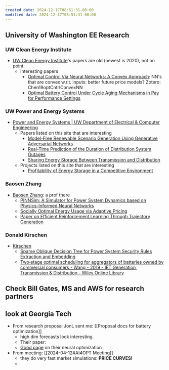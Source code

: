 ```yaml
---
created date: 2024-12-17T08:51:31-08:00
modified date: 2024-12-17T08:51:31-08:00
---
```

## University of Washington EE Research

### UW Clean Energy Institute
- [UW Clean Energy Institute](https://www.cei.washington.edu/research/energy-systems/)'s papers are old (newest is 2020), not on point.
	- interesting papers
		- [Optimal Control Via Neural Networks: A Convex Approach](https://arxiv.org/abs/1805.11835): NN's that are convex w.r.t. inputs: better future price models?  Zotero: Chen19optCntrlConvexNN
		- [Optimal Battery Control Under Cycle Aging Mechanisms in Pay for Performance Settings](https://ieeexplore.ieee.org/abstract/document/8449100)
### UW Power and Energy Systems
- [Power and Energy Systems | UW Department of Electrical & Computer Engineering](https://www.ece.uw.edu/researcharea/power-and-energy/)
	- Papers listed on this site that are interesting
		- [Model-Free Renewable Scenario Generation Using Generative Adversarial Networks](https://arxiv.org/abs/1707.09676)
		- [Real-Time Prediction of the Duration of Distribution System Outages](https://arxiv.org/abs/1804.01189)
		- [Sharing Energy Storage Between Transmission and Distribution](https://arxiv.org/abs/1901.02977)
	- Projects listed on this site that are interesting
		- [Profitability of Energy Storage in a Competitive Environment](https://www.ece.uw.edu/projects/profitability-of-energy-storage-in-a-competitive-environment/)
### Baosen Zhang
- [Baosen Zhang](https://zhangbaosen.github.io/): a prof there
	- [PINNSim: A Simulator for Power System Dynamics based on Physics-Informed Neural Networks](https://arxiv.org/abs/2303.10256)
	- [Socially Optimal Energy Usage via Adaptive Pricing](https://arxiv.org/abs/2310.13254)
	- [Paper on Efficient Reinforcement Learning Through Trajectory Generation](https://zhangbaosen.github.io/blog/2023/01/L4DC_trajectory)
### Donald Kirschen
- [Kirschen](https://people.ece.uw.edu/kirschen/index.html)
	- [Sparse Oblique Decision Tree for Power System Security Rules Extraction and Embedding](https://arxiv.org/abs/2004.09579)
	- [Two‐stage optimal scheduling for aggregators of batteries owned by commercial consumers - Wang - 2019 - IET Generation, Transmission & Distribution - Wiley Online Library](https://ietresearch.onlinelibrary.wiley.com/doi/10.1049/iet-gtd.2018.5606)


## Check Bill Gates, MS and AWS for research partners

## look at Georgia Tech
- From research proposal JonL sent me: [[Proposal docs for battery optimization]]
	- high dim forecasts look interesting.  
	- Their paper: 
	- [Good page](https://www.ai4opt.org/end-end-learning-and-optimization) on their neural optimization
- From meeting: [[2024-04-12#AI4OPT Meeting]]
	- they do very fast market simulations:  **PRICE CURVES!**
	- 